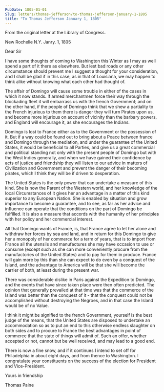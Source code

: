 ```yaml
---
PubDate: 1805-01-01
Slug: letters/thomas-jefferson/to-thomas-jefferson-january-1-1805
title: "To Thomas Jefferson January 1, 1805"
---
```


   From the original letter at the Library of Congress.

   New Rochelle N.Y. Janry. 1, 1805

   Dear Sir

   I have some thoughts of coming to Washington this Winter as I may as well
   spend a part of it there as elsewhere. But lest bad roads or any other
   circumstance should prevent me I suggest a thought for your consideration,
   and I shall be glad if in this case, as in that of Louisiana, we may
   happen to think alike without knowing what each other had thought of.

   The affair of Domingo will cause some trouble in either of the cases in
   which it now stands. If armed merchantmen force their way through the
   blockading fleet it will embarrass us with the french Government; and on
   the other hand, if the people of Domingo think that we shew a partiality
   to the French injurious to them there is danger they will turn Pirates
   upon us, and become more injurious on account of vicinity than the barbary
   powers, and England will encourage it, as she encourages the Indians.
   
   Domingo is lost to France either as to the Government or the possession of
   it. But if a way could be found out to bring about a Peace between france
   and Domingo through the mediation, and under the guarantee of the United
   States, it would be beneficial to all Parties, and give us a great
   commercial and political standing not only with the present people of
   Domingo but with the West Indies generally, and when we have gained their
   confidence by acts of justice and friendship they will listen to our
   advice in matters of Civilization and Government and prevent the danger
   of their becoming pirates, which I think they will be if driven to
   desperation.

   The United States is the only power that can undertake a measure of this
   kind. She is now the Parent of the Western world, and her knowledge of the
   local Circumstances of it gives her an advantage in a matter of this kind
   superior to any European Nation. She is enabled by situation and
   grow importance to become a guarantee, and to see, as far as her
   advice and influence can operate that the conditions on the part of
   Domingo be fulfilled. It is also a measure that accords with the humanity
   of her principles with her policy and her commercial interest.

   All that Domingo wants of France, is, that France agree to let her alone
   and withdraw her forces by sea and land, and in return for this Domingo to
   give her a monopoly of her commerce for a term of years, that is to
   import from France all the utensils and manufactures she may have occasion
   to use or consume (except such as she can more conveniently procure from
   the manufactories of the United States) and to pay for them in produce.
   France will gain more by this than she can expect to do even by a conquest
   of the Island, and the advantage to America will be that she will become
   the carrier of both, at least during the present war.

   There was considerable dislike in Paris against the Expedition to Domingo,
   and the events that have since taken place were then often predicted. The
   opinion that generally prevailed at that time was that the commerce of the
   Island was better than the conquest of it - that the conquest could not be
   accomplished without destroying the Negroes, and in that case the Island
   would be of no Value.

   I think it might be signified to the french Government, yourself is the
   best judge of the means, that the United States are disposed to undertake
   an accommodation so as to put an end to this otherwise endless slaughter
   on both sides and to procure to France the best advantages in point of
   commerce that the state of things will admit of. Such an offer, whether
   accepted or not, cannot but be well received, and may lead to a good end.

   There is now a fine snow, and if it continues I intend to set off for
   Philadelphia in about eight days, and from thence to Washington. I
   congratulate your constituents on the success of the election for
   President and Vice-President.

   Yours in friendship

   Thomas Paine


